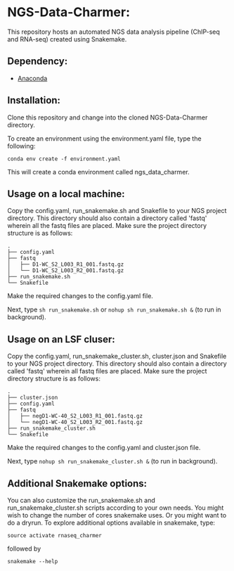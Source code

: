 # NGS-Data-Charmer:

This repository hosts an automated NGS data analysis pipeline (ChIP-seq and RNA-seq) created using Snakemake. 

## Dependency:
- [Anaconda](https://conda.io/docs/user-guide/install/linux.html) 

## Installation:
Clone this repository and change into the cloned NGS-Data-Charmer directory. 

To create an environment using the environment.yaml file, type the following:

`conda env create -f environment.yaml`

This will create a conda environment called ngs_data_charmer.

## Usage on a local machine:

Copy the config.yaml, run_snakemake.sh and Snakefile to your NGS project directory. This directory should also contain a directory called 'fastq' wherein all the fastq files are placed. Make sure the project directory structure is as follows:
```
.
├── config.yaml
├── fastq
│   ├── D1-WC_S2_L003_R1_001.fastq.gz
│   └── D1-WC_S2_L003_R2_001.fastq.gz
├── run_snakemake.sh
└── Snakefile
```
Make the required changes to the config.yaml file.

Next, type `sh run_snakemake.sh` or `nohup sh run_snakemake.sh &` (to run in background).

## Usage on an LSF cluser:

Copy the config.yaml, run_snakemake_cluster.sh, cluster.json and Snakefile to your NGS project directory. This directory should also contain a directory called 'fastq' wherein all fastq files are placed. Make sure the project directory structure is as follows:
```
.
├── cluster.json
├── config.yaml
├── fastq
│   ├── negD1-WC-40_S2_L003_R1_001.fastq.gz
│   └── negD1-WC-40_S2_L003_R2_001.fastq.gz
├── run_snakemake_cluster.sh
└── Snakefile
```
Make the required changes to the config.yaml and cluster.json file.

Next, type `nohup sh run_snakemake_cluster.sh &` (to run in background).

## Additional Snakemake options:

You can also customize the run_snakemake.sh and run_snakemake_cluster.sh scripts according to your own needs. You might wish to change the number of cores snakemake uses. Or you might want to do a dryrun. To explore additional options available in snakemake, type:

`source activate rnaseq_charmer`

followed by 

`snakemake --help`
